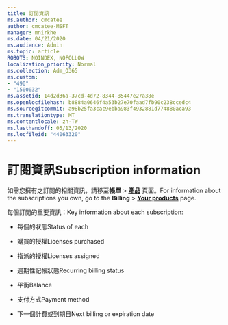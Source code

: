```yaml
---
title: 訂閱資訊
ms.author: cmcatee
author: cmcatee-MSFT
manager: mnirkhe
ms.date: 04/21/2020
ms.audience: Admin
ms.topic: article
ROBOTS: NOINDEX, NOFOLLOW
localization_priority: Normal
ms.collection: Adm_O365
ms.custom:
- "490"
- "1500032"
ms.assetid: 14d2d36a-37cd-4d72-8344-85447e27a38e
ms.openlocfilehash: b8884a0646f4a53b27e70faad7fb90c238ccedc4
ms.sourcegitcommit: a98b25fa3cac9ebba983f4932881d774880aca93
ms.translationtype: MT
ms.contentlocale: zh-TW
ms.lasthandoff: 05/13/2020
ms.locfileid: "44063320"
---
```

# <a name="subscription-information"></a><span data-ttu-id="070ca-102">訂閱資訊</span><span class="sxs-lookup"><span data-stu-id="070ca-102">Subscription information</span></span>

<span data-ttu-id="070ca-103">如需您擁有之訂閱的相關資訊，請移至**帳單** \> **[產品](https://go.microsoft.com/fwlink/p/?linkid=842054)** 頁面。</span><span class="sxs-lookup"><span data-stu-id="070ca-103">For information about the subscriptions you own, go to the **Billing** \> **[Your products](https://go.microsoft.com/fwlink/p/?linkid=842054)** page.</span></span>
  
<span data-ttu-id="070ca-104">每個訂閱的重要資訊：</span><span class="sxs-lookup"><span data-stu-id="070ca-104">Key information about each subscription:</span></span>
  
- <span data-ttu-id="070ca-105">每個的狀態</span><span class="sxs-lookup"><span data-stu-id="070ca-105">Status of each</span></span>

- <span data-ttu-id="070ca-106">購買的授權</span><span class="sxs-lookup"><span data-stu-id="070ca-106">Licenses purchased</span></span>

- <span data-ttu-id="070ca-107">指派的授權</span><span class="sxs-lookup"><span data-stu-id="070ca-107">Licenses assigned</span></span>

- <span data-ttu-id="070ca-108">週期性記帳狀態</span><span class="sxs-lookup"><span data-stu-id="070ca-108">Recurring billing status</span></span>

- <span data-ttu-id="070ca-109">平衡</span><span class="sxs-lookup"><span data-stu-id="070ca-109">Balance</span></span>

- <span data-ttu-id="070ca-110">支付方式</span><span class="sxs-lookup"><span data-stu-id="070ca-110">Payment method</span></span>

- <span data-ttu-id="070ca-111">下一個計費或到期日</span><span class="sxs-lookup"><span data-stu-id="070ca-111">Next billing or expiration date</span></span>